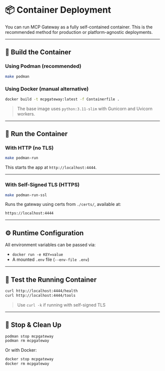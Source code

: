 # 📦 Container Deployment

You can run MCP Gateway as a fully self-contained container. This is the recommended method for production or platform-agnostic deployments.

---

## 🐳 Build the Container

### Using Podman (recommended)

```bash
make podman
```

### Using Docker (manual alternative)

```bash
docker build -t mcpgateway:latest -f Containerfile .
```

> The base image uses `python:3.11-slim` with Gunicorn and Uvicorn workers.

---

## 🏃 Run the Container

### With HTTP (no TLS)

```bash
make podman-run
```

This starts the app at `http://localhost:4444`.

---

### With Self-Signed TLS (HTTPS)

```bash
make podman-run-ssl
```

Runs the gateway using certs from `./certs/`, available at:

```
https://localhost:4444
```

---

## ⚙ Runtime Configuration

All environment variables can be passed via:

* `docker run -e KEY=value`
* A mounted `.env` file (`--env-file .env`)

---

## 🧪 Test the Running Container

```bash
curl http://localhost:4444/health
curl http://localhost:4444/tools
```

> Use `curl -k` if running with self-signed TLS

---

## 🧼 Stop & Clean Up

```bash
podman stop mcpgateway
podman rm mcpgateway
```

Or with Docker:

```bash
docker stop mcpgateway
docker rm mcpgateway
```
